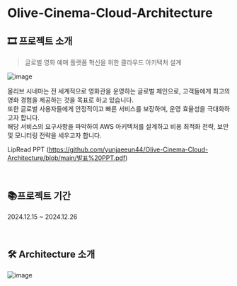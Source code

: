 # Olive-Cinema-Cloud-Architecture

## 🎞️ 프로젝트 소개
> 글로벌 영화 예매 플랫폼 혁신을 위한 클라우드 아키텍처 설계

![image](https://github.com/user-attachments/assets/a506e1ab-70f8-4349-b4de-1ea8ddfb49fe)

올리브 시네마는 전 세계적으로 영화관을 운영하는 글로벌 체인으로, 고객들에게 최고의 영화 경험을 제공하는 것을 목표로 하고 있습니다.  
또한 글로벌 사용자들에게 안정적이고 빠른 서비스를 보장하며, 운영 효율성을 극대화하고자 합니다.  
해당 서비스의 요구사항을 파악하여 AWS 아키텍처를 설계하고 비용 최적화 전략, 보안 및 모니터링 전략을 세우고자 합니다.

LipRead PPT (https://github.com/yunjaeeun44/Olive-Cinema-Cloud-Architecture/blob/main/발표%20PPT.pdf)  

<br/>

## 📚프로젝트 기간
2024.12.15 ~ 2024.12.26  

<br/>

## 🛠️ Architecture 소개
![image](https://github.com/user-attachments/assets/69bd7559-de8a-4042-97cb-f123025f5e02)
